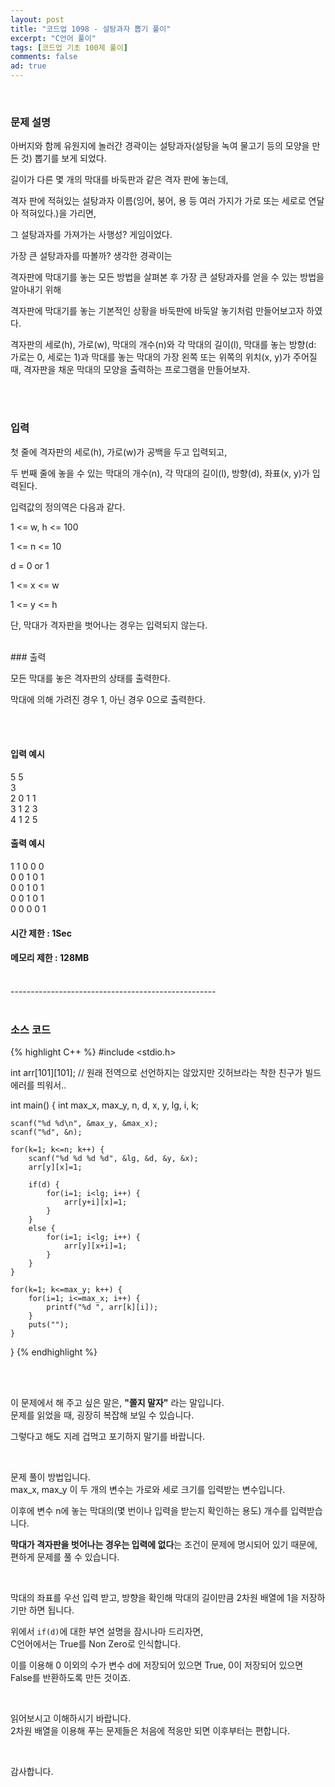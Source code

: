 ```yaml
---
layout: post
title: "코드업 1098 - 설탕과자 뽑기 풀이"
excerpt: "C언어 풀이"
tags: [코드업 기초 100제 풀이]
comments: false
ad: true
---
```

 

<br/>

### 문제 설명  

아버지와 함께 유원지에 놀러간 경곽이는 설탕과자(설탕을 녹여 물고기 등의 모양을 만든 것) 뽑기를 보게 되었다.

길이가 다른 몇 개의 막대를 바둑판과 같은 격자 판에 놓는데,

격자 판에 적혀있는 설탕과자 이름(잉어, 붕어, 용 등 여러 가지가 가로 또는 세로로 연달아 적혀있다.)을 가리면,

그 설탕과자를 가져가는 사행성? 게임이었다.

가장 큰 설탕과자를 따볼까? 생각한 경곽이는

격자판에 막대기를 놓는 모든 방법을 살펴본 후 가장 큰 설탕과자를 얻을 수 있는 방법을 알아내기 위해

격자판에 막대기를 놓는 기본적인 상황을 바둑판에 바둑알 놓기처럼 만들어보고자 하였다.

격자판의 세로(h), 가로(w), 막대의 개수(n)와 각 막대의 길이(l), 막대를 놓는 방향(d: 가로는 0, 세로는 1)과 막대를 놓는 막대의 가장 왼쪽 또는 위쪽의 위치(x, y)가 주어질 때, 격자판을 채운 막대의 모양을 출력하는 프로그램을 만들어보자.

<br/>
<br/>

### 입력
첫 줄에 격자판의 세로(h), 가로(w)가 공백을 두고 입력되고,

두 번째 줄에 놓을 수 있는 막대의 개수(n), 각 막대의 길이(l), 방향(d), 좌표(x, y)가 입력된다.

입력값의 정의역은 다음과 같다.

1 <= w, h <= 100

1 <= n <= 10

d = 0 or 1

1 <= x <= w

1 <= y <= h

단, 막대가 격자판을 벗어나는 경우는 입력되지 않는다.

<br/>
### 출력

모든 막대를 놓은 격자판의 상태를 출력한다.

막대에 의해 가려진 경우 1, 아닌 경우 0으로 출력한다.

<br/>
<br/>

#### 입력 예시
5 5  
3  
2 0 1 1  
3 1 2 3  
4 1 2 5  

#### 출력 예시
1 1 0 0 0  
0 0 1 0 1  
0 0 1 0 1  
0 0 1 0 1  
0 0 0 0 1  

#### 시간 제한 : 1Sec
#### 메모리 제한 : 128MB


<br/>
---------------------------------------------------
<br/>
<br/>

### 소스 코드

{% highlight C++ %}
#include <stdio.h>

int arr[101][101]; // 원래 전역으로 선언하지는 않았지만 깃허브라는 착한 친구가 빌드 에러를 띄워서..

int main()
{
    int max_x, max_y, n, d, x, y, lg, i, k;

    scanf("%d %d\n", &max_y, &max_x);
    scanf("%d", &n);

    for(k=1; k<=n; k++) {
        scanf("%d %d %d %d", &lg, &d, &y, &x);
        arr[y][x]=1;

        if(d) {
            for(i=1; i<lg; i++) {
                arr[y+i][x]=1;
            }
        }
        else {
            for(i=1; i<lg; i++) {
                arr[y][x+i]=1;
            }
        }
    }

    for(k=1; k<=max_y; k++) {
        for(i=1; i<=max_x; i++) {
            printf("%d ", arr[k][i]);
        }
        puts("");
    }
}
{% endhighlight %}

<br/>
<br/>

이 문제에서 해 주고 싶은 말은, **"쫄지 말자"** 라는 말입니다.  
문제를 읽었을 때, 굉장히 복잡해 보일 수 있습니다.  

그렇다고 해도 지레 겁먹고 포기하지 말기를 바랍니다.

<br/>

문제 풀이 방법입니다.  
max_x, max_y 이 두 개의 변수는 가로와 세로 크기를 입력받는 변수입니다.  

이후에 변수 n에 놓는 막대의(몇 번이나 입력을 받는지 확인하는 용도) 개수를 입력받습니다.  

**막대가 격자판을 벗어나는 경우는 입력에 없다**는 조건이 문제에 명시되어 있기 때문에, 편하게 문제를 풀 수 있습니다.

<br/>

막대의 좌표를 우선 입력 받고, 방향을 확인해 막대의 길이만큼 2차원 배열에 1을 저장하기만 하면 됩니다.  

위에서 ```if(d)```에 대한 부연 설명을 잠시나마 드리자면,  
C언어에서는 True를 Non Zero로 인식합니다.  

이를 이용해 0 이외의 수가 변수 d에 저장되어 있으면 True, 0이 저장되어 있으면 False를 반환하도록 만든 것이죠.

<br/>

읽어보시고 이해하시기 바랍니다.  
2차원 배열을 이용해 푸는 문제들은 처음에 적응만 되면 이후부터는 편합니다.

<br/>

감사합니다.


<br/>
<br/>


<div id="search" style="display:none">검색어 // 코드업/Codeup 1098/코드업 1098/코드업 설탕과자 뽑기/C언어 문제/프로그래밍 문제/</div>

